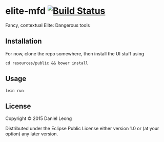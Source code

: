 # elite-mfd [![Build Status](http://img.shields.io/travis/dhleong/elite-mfd.svg?style=flat)](https://travis-ci.org/dhleong/elite-mfd)

Fancy, contextual Elite: Dangerous tools

## Installation

For now, clone the repo somewhere, then install the UI stuff using

    cd resources/public && bower install

## Usage

    lein run

## License

Copyright © 2015 Daniel Leong

Distributed under the Eclipse Public License either version 1.0 or (at
your option) any later version.
